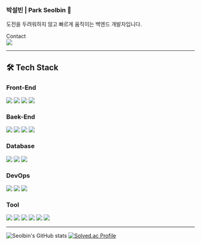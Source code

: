 ### 박설빈 | Park Seolbin 👋

도전을 두려워하지 않고 빠르게 움직이는 백엔드 개발자입니다.<br>

Contact<br>
<img src="https://img.shields.io/badge/seolbinpark01@gmail.com-EA4335?style=flat-square&logo=Gmail&logoColor=white"/>

---

## 🛠️ Tech Stack

### Front-End
<img src="https://img.shields.io/badge/HTML-E34F26.svg?style=flat-square&logo=html5&logoColor=white"/> 
<img src="https://img.shields.io/badge/CSS-4574E0.svg?style=flat-square&logo=css3&logoColor=white"/> 
<img src="https://img.shields.io/badge/JavaScript-F7DF1E.svg?style=flat-square&logo=javascript&logoColor=20232a"/> 
<img src="https://img.shields.io/badge/Vue.js-%2335495e.svg?style=flat-square&logo=vuedotjs&logoColor=%234FC08D"/>

### Baek-End
<img src="https://img.shields.io/badge/Java-%23ED8B00.svg?style=flat-square&logo=openjdk&logoColor=white"/>
<img src="https://img.shields.io/badge/Spring-%236DB33F.svg?style=flat-square&logo=spring&logoColor=white"/>
<img src="https://img.shields.io/badge/Security-20232a.svg?style=flat-square&logo=springsecurity&logoColor=6DB33F"/> 
<img src="https://img.shields.io/badge/Spring Boot-6DB33F.svg?style=flat-square&logo=springboot&logoColor=white"/> 

### Database
<img src="https://img.shields.io/badge/MySql-4479A1.svg?style=flat-square&logo=mysql&logoColor=white"/>
<img src="https://img.shields.io/badge/MariaDB-003545?style=flat-square&logo=mariadb&logoColor=white"/>
<img src="https://img.shields.io/badge/Redis-%23DD0031.svg?style=flat-square&logo=redis&logoColor=white"/>

### DevOps
<img src="https://img.shields.io/badge/Docker-2496ED?style=flat-square&logo=Docker&logoColor=white"/>
<img src="https://img.shields.io/badge/GitHub%20Actions-%232671E5.svg?style=flat-square&logo=githubactions&logoColor=white"/>
<img src="https://img.shields.io/badge/AWS-%23FF9900.svg?style=flat-square&logo=amazon-aws&logoColor=white"/>

### Tool
<img src="https://img.shields.io/badge/Git-F05032?style=flat-square&logo=Git&logoColor=white"/>
<img src="https://img.shields.io/badge/GitHub-181717?style=flat-square&logo=GitHub&logoColor=white"/>
<img src="https://img.shields.io/badge/Notion-000000?style=flat-square&logo=Notion&logoColor=white"/>
<img src="https://img.shields.io/badge/Slack-4A154B?style=flat-square&logo=Slack&logoColor=white"/>
<img src="https://img.shields.io/badge/Figma-F24E1E?style=flat-square&logo=Figma&logoColor=white"/>
<img src="https://img.shields.io/badge/IntelliJ IDEA-20232a.svg?style=flat-square&logo=intellij-idea&logoColor=white"/>


---


![Seolbin's GitHub stats](https://github-readme-stats.vercel.app/api?username=seolbin01&show_icons=true&theme=dracula)
[![Solved.ac Profile](http://mazassumnida.wtf/api/v2/generate_badge?boj=seolbin)](https://solved.ac/seolbin/)
